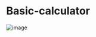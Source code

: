 # Basic-calculator
![image](https://github.com/MRCET-02/Basic-calculator/assets/121389430/30beacbb-47bd-48c8-be9b-08dbd357b736)

